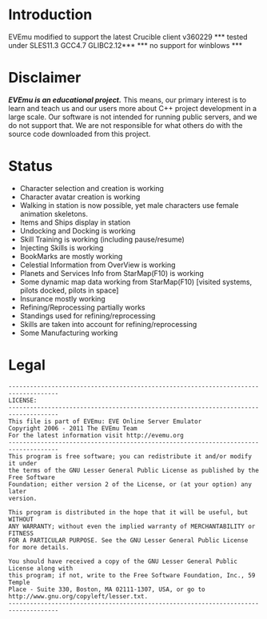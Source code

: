 # Introduction
EVEmu modified to support the latest Crucible client v360229
***   tested under SLES11.3  GCC4.7 GLIBC2.12***
***  no support for winblows ***

# Disclaimer

***EVEmu is an educational project.***
 This means, our primary interest is to learn and teach us
and our users more about C++ project development in a large
scale. Our software is not intended for running public servers,
and we do not support that. We are not responsible for what others
do with the source code downloaded from this project.

# Status
- Character selection and creation is working
- Character avatar creation is working
- Walking in station is now possible, yet male characters use female animation skeletons.
- Items and Ships display in station
- Undocking and Docking is working
- Skill Training is working (including pause/resume)
- Injecting Skills is working
- BookMarks are mostly working
- Celestial Information from OverView is working
- Planets and Services Info from StarMap(F10) is working
- Some dynamic map data working from StarMap(F10) [visited systems, pilots docked, pilots in space]
- Insurance mostly working
- Refining/Reprocessing partially works
- Standings used for refining/reprocessing
- Skills are taken into account for refining/reprocessing
- Some Manufacturing working



# Legal
    ------------------------------------------------------------------------------------
    LICENSE:
    ------------------------------------------------------------------------------------
    This file is part of EVEmu: EVE Online Server Emulator
    Copyright 2006 - 2011 The EVEmu Team
    For the latest information visit http://evemu.org
    ------------------------------------------------------------------------------------
    This program is free software; you can redistribute it and/or modify it under
    the terms of the GNU Lesser General Public License as published by the Free Software
    Foundation; either version 2 of the License, or (at your option) any later
    version.

    This program is distributed in the hope that it will be useful, but WITHOUT
    ANY WARRANTY; without even the implied warranty of MERCHANTABILITY or FITNESS
    FOR A PARTICULAR PURPOSE. See the GNU Lesser General Public License for more details.

    You should have received a copy of the GNU Lesser General Public License along with
    this program; if not, write to the Free Software Foundation, Inc., 59 Temple
    Place - Suite 330, Boston, MA 02111-1307, USA, or go to
    http://www.gnu.org/copyleft/lesser.txt.
    ------------------------------------------------------------------------------------

